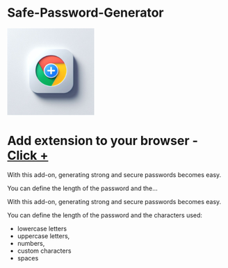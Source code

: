 # Safe-Password-Generator

<img src="assets/img/chrome.jpeg" alt="Chrome store" width="200" />

# Add extension to your browser -  [Click +](https://chromewebstore.google.com/detail/safe-password-generator/mbmfoajgahlhkeeincalbfdfhiibloea)



With this add-on, generating strong and secure passwords becomes easy.

You can define the length of the password and the…

With this add-on, generating strong and secure passwords becomes easy.

You can define the length of the password and the characters used:
- lowercase letters
- uppercase letters,
- numbers,
- custom characters
- spaces
